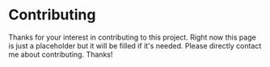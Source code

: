 # Contributing

Thanks for your interest in contributing to this project. Right now this page is just a placeholder but it will be filled if it's needed. Please directly contact me about contributing. Thanks!

